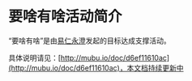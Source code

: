 # 要啥有啥活动简介

“要啥有啥”是由[易仁永澄](http://blog.hiddenwangcc.com)发起的目标达成支撑活动。

具体说明请见：[http://mubu.io/doc/d6ef11610ac](http://mubu.io/doc/d6ef11610ac)，本文档持续更新中
